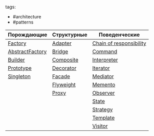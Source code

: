 tags:

- #architecture
- #patterns

| **Порождающие**                                                    | **Структурные**                                  | **Поведенческие**                                                                      |
| ------------------------------------------------------------------ | ------------------------------------------------ | -------------------------------------------------------------------------------------- |
| [Factory](./Creational/FactoryMethod/Factory_FactoryMethod.md)     | [Adapter](./Structural/Adapter/Adapter.md)       | [Chain of responsibility](./Behavioral/ChainOfResponsibility/ChainOfResponsibility.md) |
| [AbstractFactory](./Creational/AbstractFactory/AbstractFactory.md) | [Bridge](./Structural/Bridge/Bridge.md)          | [Command](./Behavioral/Command/Command.md)                                             |
| [Builder](./Creational/Builder/Builder.md)                         | [Composite](./Structural/Composite/Composite.md) | [Interpreter](./Behavioral/Interpreter/Interpreter.md)                                 |
| [Prototype](./Creational/Prototype/Prototype.md)                   | [Decorator](./Structural/Decorator/Decorator.md) | [Iterator](./Behavioral/Iterator/Iterator.md)                                          |
| [Singleton](./Creational/Singleton/Singleton.md)                   | [Facade](./Structural/Facade/Facade.md)          | [Mediator](./Behavioral/Mediator/Mediator.md)                                          |
|                                                                    | [Flyweight](./Structural/Flyweight/Flyweight.md) | [Memento](./Behavioral/Memento/Memento.md)                                             |
|                                                                    | [Proxy](./Structural/Proxy/Proxy.md)             | [Observer](./Behavioral/Observer/Observer.md)                                          |
|                                                                    |                                                  | [State](./Behavioral/State/State.md)                                                   |
|                                                                    |                                                  | [Strategy](./Behavioral/Strategy/)                                                     |
|                                                                    |                                                  | [Template](./Behavioral/Template/)                                                     |
|                                                                    |                                                  | [Visitor](./Behavioral/Visitor/Visitor.md)                                             |
